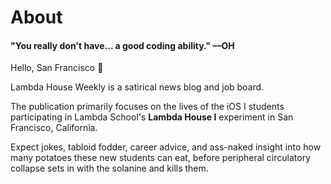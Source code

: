 # About

#### "You really don't have... a good coding ability." ––OH

Hello, San Francisco 👋

Lambda House Weekly is a satirical news blog and job board.

The publication primarily focuses on the lives of the iOS I students participating
in Lambda School's **Lambda House I** experiment in San Francisco, California.

Expect jokes, tabloid fodder, career advice, and ass-naked insight into how many
potatoes these new students can eat, before peripheral circulatory collapse sets
in with the solanine and kills them.
